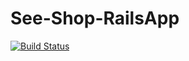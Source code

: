 See-Shop-RailsApp
=================

[![Build Status](https://travis-ci.org/franco18/See-Shop-RailsApp.svg?branch=master)](https://travis-ci.org/franco18/See-Shop-RailsApp)
